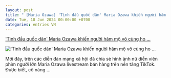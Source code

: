 ```yaml
---
layout: post
title: " [Maria Ozawa] 'Tình đầu quốc dân' Maria Ozawa khiến người hâm mộ vô cùng ho ..."
date: Tue, 18 Jun 2024 00:00:00 +0700
categories: entries VN
---
```

['Tình đầu quốc dân' Maria Ozawa khiến người hâm mộ vô cùng ho ...](https://we25.vn/su-kien/tinh-dau-quoc-dan-maria-ozawa-khien-nguoi-ham-mo-vo-cung-ho-ang-hot-vi-su-xuat-hien-tro-lai-dan-than-lam-idol-top-top-361714)

!['Tình đầu quốc dân' Maria Ozawa khiến người hâm mộ vô cùng ho ...](https://we25.vn/media2018/Img_News/2024/06/17/thumb-maria_20240617161936.jpg)

Mới đây, trên các diễn đàn mạng xã hội đã chia sẻ hình ảnh nữ diễn viên phim người lớn Maria Ozawa livestream bán hàng trên nền tảng TikTok. Được biết, cô nàng ...

